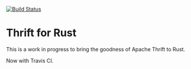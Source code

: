 [![Build Status](https://travis-ci.org/maximg/rust-thrift.svg?branch=master)](https://travis-ci.org/maximg/rust-thrift)

Thrift for Rust
===============

This is a work in progress to bring the goodness of Apache Thrift to Rust.

Now with Travis CI.
